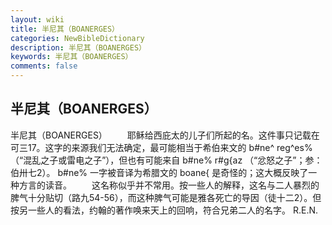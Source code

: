 ```yaml
---
layout: wiki
title: 半尼其（BOANERGES）
categories: NewBibleDictionary
description: 半尼其（BOANERGES）
keywords: 半尼其（BOANERGES）
comments: false
---
```


## 半尼其（BOANERGES）



半尼其（BOANERGES）
　　耶稣给西庇太的儿子们所起的名。这件事只记载在可三17。这字的来源我们无法确定，最可能相当于希伯来文的 b#ne^ reg^es% （“混乱之子或雷电之子”），但也有可能来自 b#ne% r#g{az （“忿怒之子”；参：伯卅七2）。 b#ne% 一字被音译为希腊文的 boane{ 是奇怪的；这大概反映了一种方言的读音。
　　这名称似乎并不常用。按一些人的解释，这名与二人暴烈的脾气十分贴切（路九54-56），而这种脾气可能是雅各死亡的导因（徒十二2）。但按另一些人的看法，约翰的著作唤来天上的回响，符合兄弟二人的名字。
R.E.N.



